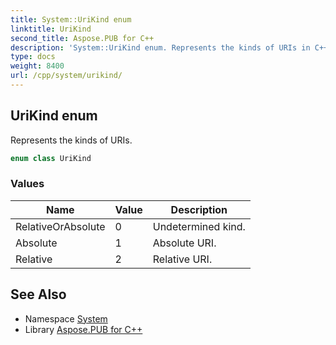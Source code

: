 ```yaml
---
title: System::UriKind enum
linktitle: UriKind
second_title: Aspose.PUB for C++
description: 'System::UriKind enum. Represents the kinds of URIs in C++.'
type: docs
weight: 8400
url: /cpp/system/urikind/
---
```

## UriKind enum


Represents the kinds of URIs.

```cpp
enum class UriKind
```

### Values

| Name | Value | Description |
| --- | --- | --- |
| RelativeOrAbsolute | 0 | Undetermined kind. |
| Absolute | 1 | Absolute URI. |
| Relative | 2 | Relative URI. |

## See Also

* Namespace [System](../)
* Library [Aspose.PUB for C++](../../)
